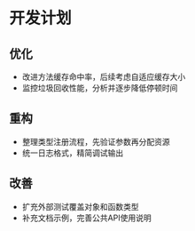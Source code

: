# 开发计划

## 优化
- 改进方法缓存命中率，后续考虑自适应缓存大小
- 监控垃圾回收性能，分析并逐步降低停顿时间

## 重构
- 整理类型注册流程，先验证参数再分配资源
- 统一日志格式，精简调试输出

## 改善
- 扩充外部测试覆盖对象和函数类型
- 补充文档示例，完善公共API使用说明
